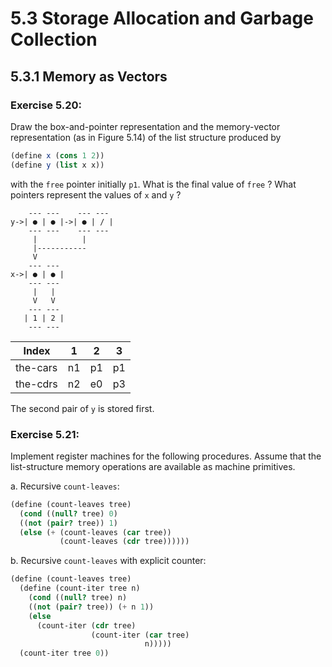 # 5.3 Storage Allocation and Garbage Collection

## 5.3.1 Memory as Vectors

### Exercise 5.20:

Draw the box-and-pointer representation and the memory-vector representation (as in Figure 5.14) of the list structure produced by

```scheme
(define x (cons 1 2))
(define y (list x x))
```

with the `free` pointer initially `p1`. What is the final value of `free` ? What pointers represent the values of `x` and `y` ?

```
    --- ---    --- ---
y->| ● | ● |->| ● | / |
    --- ---    --- ---
     |          |
     |-----------
     V
    --- ---
x->| ● | ● |
    --- ---
     |   |
     V   V
    --- ---
   | 1 | 2 |
    --- ---
```

| Index    | 1  | 2  | 3  |
|----------|----|----|----|
| the-cars | n1 | p1 | p1 |
| the-cdrs | n2 | e0 | p3 |

The second pair of `y` is stored first.

### Exercise 5.21:

Implement register machines for the following procedures. Assume that the list-structure memory operations are available as machine primitives.

a. Recursive `count-leaves`:

```scheme
(define (count-leaves tree)
  (cond ((null? tree) 0)
  ((not (pair? tree)) 1)
  (else (+ (count-leaves (car tree))
           (count-leaves (cdr tree))))))
```

b. Recursive `count-leaves` with explicit counter:

```scheme
(define (count-leaves tree)
  (define (count-iter tree n)
    (cond ((null? tree) n)
    ((not (pair? tree)) (+ n 1))
    (else
      (count-iter (cdr tree)
                  (count-iter (car tree)
                              n)))))
  (count-iter tree 0))
```
